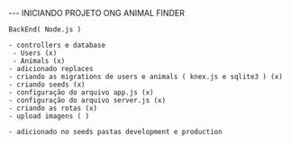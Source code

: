 --- INICIANDO PROJETO ONG ANIMAL FINDER

    BackEnd( Node.js )

    - controllers e database
     - Users (x)
     - Animals (x)
    - adicionado replaces
    - criando as migrations de users e animals ( knex.js e sqlite3 ) (x)
    - criando seeds (x)
    - configuração do arquivo app.js (x)
    - configuração do arquivo server.js (x)
    - criando as rotas (x)
    - upload imagens ( )

    - adicionado no seeds pastas development e production

